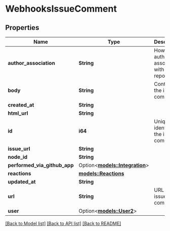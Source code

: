 # WebhooksIssueComment

## Properties

Name | Type | Description | Notes
------------ | ------------- | ------------- | -------------
**author_association** | **String** | How the author is associated with the repository. | 
**body** | **String** | Contents of the issue comment | 
**created_at** | **String** |  | 
**html_url** | **String** |  | 
**id** | **i64** | Unique identifier of the issue comment | 
**issue_url** | **String** |  | 
**node_id** | **String** |  | 
**performed_via_github_app** | Option<[**models::Integration**](integration.md)> |  | 
**reactions** | [**models::Reactions**](Reactions.md) |  | 
**updated_at** | **String** |  | 
**url** | **String** | URL for the issue comment | 
**user** | Option<[**models::User2**](User_2.md)> |  | 

[[Back to Model list]](../README.md#documentation-for-models) [[Back to API list]](../README.md#documentation-for-api-endpoints) [[Back to README]](../README.md)


